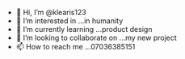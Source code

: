 - 👋 Hi, I’m @klearis123
- 👀 I’m interested in ...in humanity
- 🌱 I’m currently learning ...product design 
- 💞️ I’m looking to collaborate on ...my new project
- 📫 How to reach me ...07036385151

<!---
klearis123/klearis123 is a ✨ special ✨ repository because its `README.md` (this file) appears on your GitHub profile.
You can click the Preview link to take a look at your changes.
--->
